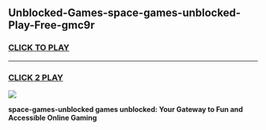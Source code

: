 
## Unblocked-Games-space-games-unblocked-Play-Free-gmc9r
<h3>
<a href="https://premium76.site?title=space-games-unblocked&ref=09A">CLICK TO PLAY</a></h3>
<hr>

<h3>
<a href="https://premium76.site?title=space-games-unblocked&ref=09A">CLICK 2 PLAY</a>
  
</h3>

<a href="https://premium76.site?title=space-games-unblocked&ref=09A"><img src="https://clearcache.store/games.png"></a>


**space-games-unblocked games unblocked: Your Gateway to Fun and Accessible Online Gaming**
